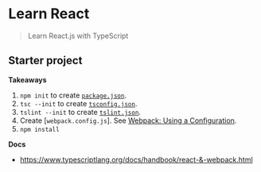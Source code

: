 # Learn React
> Learn React.js with TypeScript

## Starter project

**Takeaways**

1. `npm init` to create [`package.json`].
1. `tsc --init` to create [`tsconfig.json`].
1. `tslint --init` to create [`tslint.json`].
1. Create [`webpack.config.js`]. See [Webpack: Using a Configuration].
1. `npm install`

**Docs**

* https://www.typescriptlang.org/docs/handbook/react-&-webpack.html

[`package.json`]:package.json
[`tsconfig.json`]:tsconfig.json
[`tslint.json`]:tslint.json
[Webpack: Using a Configuration]:https://webpack.js.org/guides/getting-started/#using-a-configuration